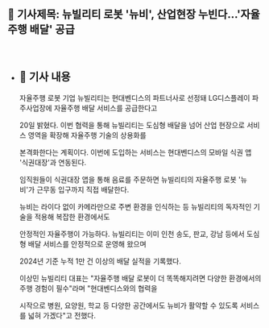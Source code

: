 ## 📰 기사제목: 뉴빌리티 로봇 '뉴비', 산업현장 누빈다…'자율주행 배달' 공급

<br>

- ## 📄 기사 내용
  자율주행 로봇 기업 뉴빌리티는 현대벤디스의 파트너사로 선정돼 LG디스플레이 파주사업장에 자율주행 배달 서비스를 공급한다고

  20일 밝혔다. 이번 협력을 통해 뉴빌리티는 도심형 배달을 넘어 산업 현장으로 서비스 영역을 확장해 자율주행 기술의 상용화를

  본격화한다는 계획이다. 이번에 도입하는 서비스는 현대벤디스의 모바일 식권 앱 '식권대장'과 연동된다.

  임직원들이 식권대장 앱을 통해 음료를 주문하면 뉴빌리티의 자율주행 로봇 '뉴비'가 근무동 입구까지 직접 배달한다.

  뉴비는 라이다 없이 카메라만으로 주변 환경을 인식하는 등 뉴빌리티의 독자적인 기술을 적용해 복잡한 환경에서도

  안정적인 자율주행이 가능하다. 뉴빌리티는 이미 인천 송도, 판교, 강남 등에서 도심형 배달 서비스를 안정적으로 운영해 왔으며

  2024년 기준 누적 1만 건 이상의 배달 실적을 기록했다.

  이상민 뉴빌리티 대표는 "자율주행 배달 로봇이 더 똑똑해지려면 다양한 환경에서의 주행 경험이 필수"라며 "현대벤디스와의 협력을

  시작으로 병원, 요양원, 학교 등 다양한 공간에서도 뉴비가 활약할 수 있도록 서비스를 넓혀 가겠다"고 전했다.
